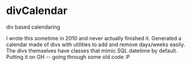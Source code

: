 # divCalendar
div based calendaring

I wrote this sometime in 2010 and never actually finished it. Generated a calendar made of divs with utilities to add and remove days/weeks easily. The divs themselves have classes that mimic SQL datetime by default. Putting it on GH -- going through some old code :P
